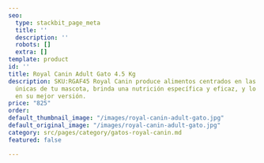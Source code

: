 ```yaml
---
seo:
  type: stackbit_page_meta
  title: ''
  description: ''
  robots: []
  extra: []
template: product
id: ''
title: Royal Canin Adult Gato 4.5 Kg
description: SKU:RGAF45 Royal Canin produce alimentos centrados en las necesidades
  únicas de tu mascota, brinda una nutrición específica y eficaz, y lo ayuda a convertirse
  en su mejor versión.
price: "825"
order: 
default_thumbnail_image: "/images/royal-canin-adult-gato.jpg"
default_original_image: "/images/royal-canin-adult-gato.jpg"
category: src/pages/category/gatos-royal-canin.md
featured: false

---
```


